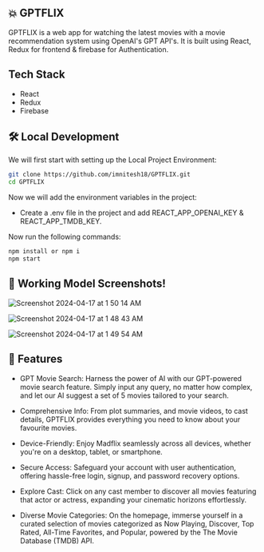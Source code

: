 

## 💥 GPTFLIX

GPTFLIX is a web app for watching the latest movies with a movie recommendation system using OpenAI's GPT API's. It is built using React, Redux for frontend & firebase for
Authentication.

## Tech Stack

- React
- Redux
- Firebase

## 🛠️ Local Development

We will first start with setting up the Local Project Environment:

```sh
git clone https://github.com/imnitesh18/GPTFLIX.git
cd GPTFLIX
```

Now we will add the environment variables in the project:

- Create a .env file in the project and add REACT_APP_OPENAI_KEY & REACT_APP_TMDB_KEY.

Now run the following commands:

```sh
npm install or npm i
npm start

```

## 📸 Working Model Screenshots!
![Screenshot 2024-04-17 at 1 50 14 AM](https://github.com/imnitesh18/GPTFLIX/assets/71972708/41c7ccaf-f960-4fd8-81b9-d7fddda49ea1)





![Screenshot 2024-04-17 at 1 48 43 AM](https://github.com/imnitesh18/GPTFLIX/assets/71972708/05788863-f9ae-4f05-87b3-22efbaf3811a)




![Screenshot 2024-04-17 at 1 49 54 AM](https://github.com/imnitesh18/GPTFLIX/assets/71972708/30f13e32-1d9c-40f5-a519-fa3f2a16313b)

## 🥁 Features

- GPT Movie Search: Harness the power of AI with our GPT-powered movie search feature. Simply input any query, no matter how complex, and let our AI suggest a set of 5 movies tailored
  to your search.

- Comprehensive Info: From plot summaries, and movie videos, to cast details, GPTFLIX provides everything you need to know about your favourite movies.

- Device-Friendly: Enjoy Madflix seamlessly across all devices, whether you're on a desktop, tablet, or smartphone.

- Secure Access: Safeguard your account with user authentication, offering hassle-free login, signup, and password recovery options.

- Explore Cast: Click on any cast member to discover all movies featuring that actor or actress, expanding your cinematic horizons effortlessly.

- Diverse Movie Categories: On the homepage, immerse yourself in a curated selection of movies categorized as Now Playing, Discover, Top Rated, All-Time Favorites, and Popular,
  powered by the The Movie Database (TMDB) API.

  



